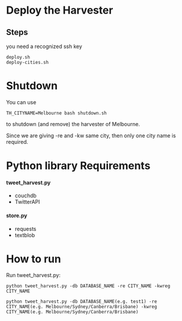 # Deploy the Harvester



## Steps

you need a recognized ssh key

``````
deploy.sh
deploy-cities.sh
``````





# Shutdown

You can use

``````
TH_CITYNAME=Melbourne bash shutdown.sh
``````

to shutdown (and remove) the harvester of Melbourne.

Since we are giving -re and -kw same city, then only one city name is required.



# Python library Requirements

#### tweet_harvest.py

- couchdb
- TwitterAPI

#### store.py

- requests
- textblob



# How to run

Run tweet_harvest.py:

```
python tweet_harvest.py -db DATABASE_NAME -re CITY_NAME -kwreg CITY_NAME
```

``````
python tweet_harvest.py -db DATABASE_NAME(e.g. test1) -re CITY_NAME(e.g. Melbourne/Sydney/Canberra/Brisbane) -kwreg CITY_NAME(e.g. Melbourne/Sydney/Canberra/Brisbane)
``````



